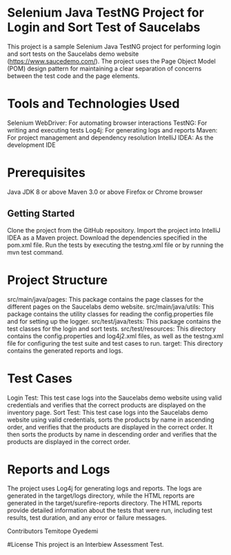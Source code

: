 # Selenium Java TestNG Project for Login and Sort Test of Saucelabs #

This project is a sample Selenium Java TestNG project for performing login and sort tests on the Saucelabs demo website (https://www.saucedemo.com/). The project uses the Page Object Model (POM) design pattern for maintaining a clear separation of concerns between the test code and the page elements.

# Tools and Technologies Used #
Selenium WebDriver: For automating browser interactions
TestNG: For writing and executing tests
Log4j: For generating logs and reports
Maven: For project management and dependency resolution
IntelliJ IDEA: As the development IDE

# Prerequisites #
Java JDK 8 or above
Maven 3.0 or above
Firefox or Chrome browser

## Getting Started ##
Clone the project from the GitHub repository.
Import the project into IntelliJ IDEA as a Maven project.
Download the dependencies specified in the pom.xml file.
Run the tests by executing the testng.xml file or by running the mvn test command.

# Project Structure #
src/main/java/pages: This package contains the page classes for the different pages on the Saucelabs demo website.
src/main/java/utils: This package contains the utility classes for reading the config.properties file and for setting up the logger.
src/test/java/tests: This package contains the test classes for the login and sort tests.
src/test/resources: This directory contains the config.properties and log4j2.xml files, as well as the testng.xml file for configuring the test suite and test cases to run.
target: This directory contains the generated reports and logs.

# Test Cases #
Login Test: This test case logs into the Saucelabs demo website using valid credentials and verifies that the correct products are displayed on the inventory page.
Sort Test: This test case logs into the Saucelabs demo website using valid credentials, sorts the products by name in ascending order, and verifies that the products are displayed in the correct order. It then sorts the products by name in descending order and verifies that the products are displayed in the correct order.

# Reports and Logs #
The project uses Log4j for generating logs and reports. The logs are generated in the target/logs directory, while the HTML reports are generated in the target/surefire-reports directory. The HTML reports provide detailed information about the tests that were run, including test results, test duration, and any error or failure messages.

Contributors
Temitope Oyedemi

#License
This project is an Interbiew Assessment Test.
